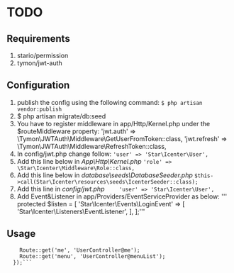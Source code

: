 # TODO
## Requirements
1. stario/permission
2. tymon/jwt-auth
## Configuration

1. publish the config using the following command: 
```$ php artisan vendor:publish```
2. $ php artisan migrate/db:seed
3. You have to register middleware in app/Http/Kernel.php under the $routeMiddleware property:
'jwt.auth' => \Tymon\JWTAuth\Middleware\GetUserFromToken::class,
'jwt.refresh' => \Tymon\JWTAuth\Middleware\RefreshToken::class,
4. In config/jwt.php change follow:
```'user' => 'Star\Icenter\User',```
5. Add this line below in *App\Http\Kernel.php*
```'role' => \Star\Icenter\Middleware\Role::class,```
6. Add this line below in *database\seeds\DatabaseSeeder.php*
``` $this->call(Star\Icenter\resources\seeds\IcenterSeeder::class); ```
7. Add this line in *config/jwt.php*
```     'user' => 'Star\Icenter\User', ```
8. Add Event&Listener in app/Providers/EventServiceProvider as below:
'''    protected $listen = [
        'Star\Icenter\Events\LoginEvent' => [
            'Star\Icenter\Listeners\EventListener',
        ],
    ];'''
## Usage
```  Route::group(['prefix' => 'user', 'middleware' => ['jwt.auth', 'role:admin,manage users']], function () {
    Route::get('me', 'UserController@me');
    Route::get('menu', 'UserController@menuList');
  });```
